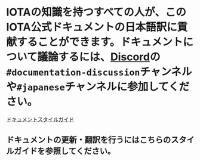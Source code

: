 # IOTAの知識を持つすべての人が、このIOTA公式ドキュメントの日本語訳に貢献することができます。ドキュメントについて議論するには、[Discord](https://discord.iota.org)の`#documentation-discussion`チャンネルや`#japanese`チャンネルに参加してください。

[ドキュメントスタイルガイド](/0.1/style-guide.md)
## ドキュメントの更新・翻訳を行うにはこちらのスタイルガイドを参照してください。

